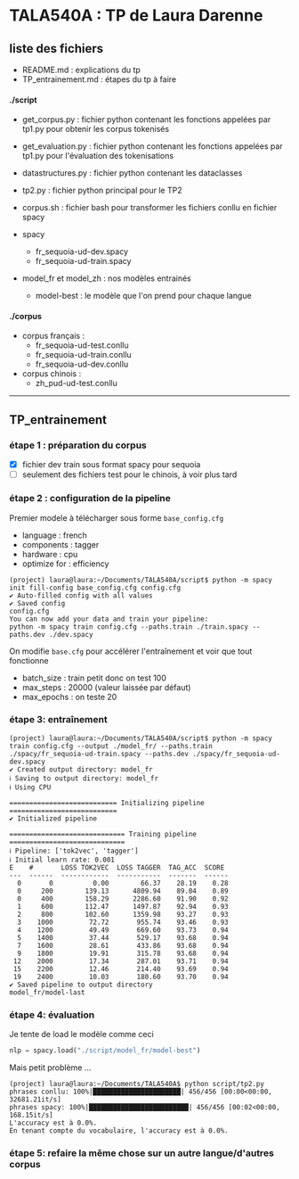 # TALA540A : TP de Laura Darenne

## liste des fichiers
- README.md : explications du tp
- TP_entrainement.md : étapes du tp à faire

#### ./script
- get_corpus.py : fichier python contenant les fonctions appelées par tp1.py pour obtenir les corpus tokenisés
- get_evaluation.py : fichier python contenant les fonctions appelées par tp1.py pour l'évaluation des tokenisations
- datastructures.py : fichier python contenant les dataclasses 

- tp2.py : fichier python principal pour le TP2
- corpus.sh : fichier bash pour transformer les fichiers conllu en fichier spacy
- spacy
	- fr_sequoia-ud-dev.spacy
	- fr_sequoia-ud-train.spacy
- model_fr et model_zh : nos modèles entrainés
	- model-best : le modèle que l'on prend pour chaque langue

#### ./corpus
- corpus français :
	- fr_sequoia-ud-test.conllu
	- fr_sequoia-ud-train.conllu
	- fr_sequoia-ud-dev.conllu
- corpus chinois :
	- zh_pud-ud-test.conllu

---

## TP_entrainement

### étape 1 : préparation du corpus

- [x] fichier dev train sous format spacy pour sequoia
- [ ] seulement des fichiers test pour le chinois, à voir plus tard

### étape 2 : configuration de la pipeline

Premier modele à télécharger sous forme `base_config.cfg`
- language : french
- components : tagger
- hardware : cpu
- optimize for : efficiency

```shell
(project) laura@laura:~/Documents/TALA540A/script$ python -m spacy init fill-config base_config.cfg config.cfg
✔ Auto-filled config with all values
✔ Saved config
config.cfg
You can now add your data and train your pipeline:
python -m spacy train config.cfg --paths.train ./train.spacy --paths.dev ./dev.spacy
```

On modifie `base.cfg` pour accélérer l'entraînement et voir que tout fonctionne
- batch_size : train petit donc on test 100
- max_steps : 20000 (valeur laissée par défaut)
- max_epochs : on teste 20

### étape 3: entraînement

```shell
(project) laura@laura:~/Documents/TALA540A/script$ python -m spacy train config.cfg --output ./model_fr/ --paths.train ./spacy/fr_sequoia-ud-train.spacy --paths.dev ./spacy/fr_sequoia-ud-dev.spacy
✔ Created output directory: model_fr
ℹ Saving to output directory: model_fr
ℹ Using CPU

=========================== Initializing pipeline ===========================
✔ Initialized pipeline

============================= Training pipeline =============================
ℹ Pipeline: ['tok2vec', 'tagger']
ℹ Initial learn rate: 0.001
E    #       LOSS TOK2VEC  LOSS TAGGER  TAG_ACC  SCORE 
---  ------  ------------  -----------  -------  ------
  0       0          0.00        66.37    28.19    0.28
  0     200        139.13      4809.94    89.04    0.89
  0     400        158.29      2286.60    91.90    0.92
  1     600        112.47      1497.87    92.94    0.93
  2     800        102.60      1359.98    93.27    0.93
  3    1000         72.72       955.74    93.46    0.93
  4    1200         49.49       669.60    93.73    0.94
  5    1400         37.44       529.17    93.68    0.94
  7    1600         28.61       433.86    93.68    0.94
  9    1800         19.91       315.78    93.68    0.94
 12    2000         17.34       287.01    93.71    0.94
 15    2200         12.46       214.40    93.69    0.94
 19    2400         10.03       180.60    93.70    0.94
✔ Saved pipeline to output directory
model_fr/model-last
```

### étape 4: évaluation

Je tente de load le modèle comme ceci
```python
nlp = spacy.load("./script/model_fr/model-best")
```
Mais petit problème ...
```shell
(project) laura@laura:~/Documents/TALA540A$ python script/tp2.py 
phrases conllu: 100%|██████████████████████| 456/456 [00:00<00:00, 32681.21it/s]
phrases spacy: 100%|█████████████████████████| 456/456 [00:02<00:00, 168.15it/s]
L'accuracy est à 0.0%.
En tenant compte du vocabulaire, l'accuracy est à 0.0%.
```

### étape 5: refaire la même chose sur un autre langue/d'autres corpus